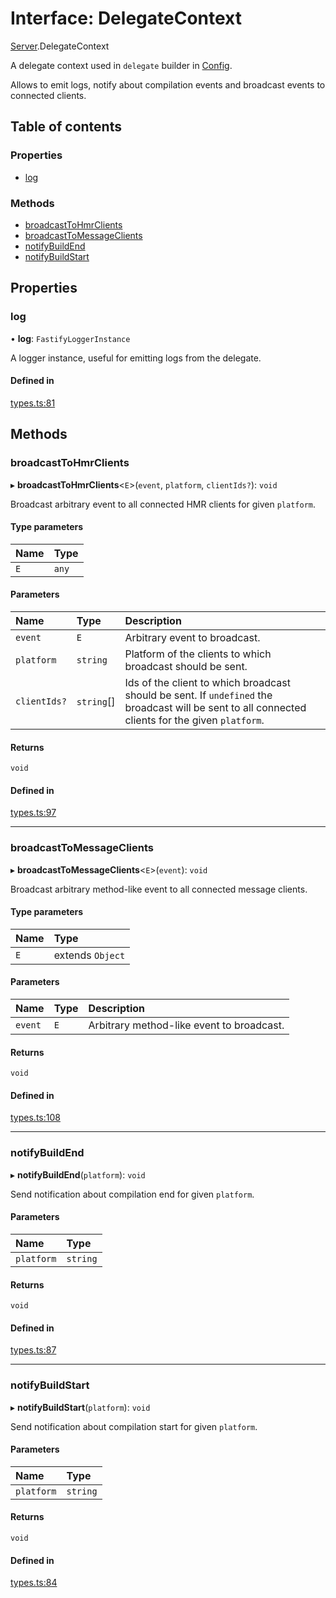 # Interface: DelegateContext

[Server](../modules/Server.md).DelegateContext

A delegate context used in `delegate` builder in [Config](Server.Config.md).

Allows to emit logs, notify about compilation events and broadcast events to connected clients.

## Table of contents

### Properties

- [log](Server.DelegateContext.md#log)

### Methods

- [broadcastToHmrClients](Server.DelegateContext.md#broadcasttohmrclients)
- [broadcastToMessageClients](Server.DelegateContext.md#broadcasttomessageclients)
- [notifyBuildEnd](Server.DelegateContext.md#notifybuildend)
- [notifyBuildStart](Server.DelegateContext.md#notifybuildstart)

## Properties

### log

• **log**: `FastifyLoggerInstance`

A logger instance, useful for emitting logs from the delegate.

#### Defined in

[types.ts:81](https://github.com/callstack/repack/blob/81f067f/packages/dev-server/src/types.ts#L81)

## Methods

### broadcastToHmrClients

▸ **broadcastToHmrClients**<`E`\>(`event`, `platform`, `clientIds?`): `void`

Broadcast arbitrary event to all connected HMR clients for given `platform`.

#### Type parameters

| Name | Type |
| :------ | :------ |
| `E` | `any` |

#### Parameters

| Name | Type | Description |
| :------ | :------ | :------ |
| `event` | `E` | Arbitrary event to broadcast. |
| `platform` | `string` | Platform of the clients to which broadcast should be sent. |
| `clientIds?` | `string`[] | Ids of the client to which broadcast should be sent. If `undefined` the broadcast will be sent to all connected clients for the given `platform`. |

#### Returns

`void`

#### Defined in

[types.ts:97](https://github.com/callstack/repack/blob/81f067f/packages/dev-server/src/types.ts#L97)

___

### broadcastToMessageClients

▸ **broadcastToMessageClients**<`E`\>(`event`): `void`

Broadcast arbitrary method-like event to all connected message clients.

#### Type parameters

| Name | Type |
| :------ | :------ |
| `E` | extends `Object` |

#### Parameters

| Name | Type | Description |
| :------ | :------ | :------ |
| `event` | `E` | Arbitrary method-like event to broadcast. |

#### Returns

`void`

#### Defined in

[types.ts:108](https://github.com/callstack/repack/blob/81f067f/packages/dev-server/src/types.ts#L108)

___

### notifyBuildEnd

▸ **notifyBuildEnd**(`platform`): `void`

Send notification about compilation end for given `platform`.

#### Parameters

| Name | Type |
| :------ | :------ |
| `platform` | `string` |

#### Returns

`void`

#### Defined in

[types.ts:87](https://github.com/callstack/repack/blob/81f067f/packages/dev-server/src/types.ts#L87)

___

### notifyBuildStart

▸ **notifyBuildStart**(`platform`): `void`

Send notification about compilation start for given `platform`.

#### Parameters

| Name | Type |
| :------ | :------ |
| `platform` | `string` |

#### Returns

`void`

#### Defined in

[types.ts:84](https://github.com/callstack/repack/blob/81f067f/packages/dev-server/src/types.ts#L84)
